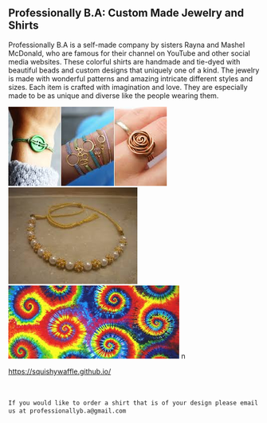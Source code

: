 ## Professionally B.A: Custom Made Jewelry and Shirts

Professionally B.A is a self-made company by sisters Rayna and Mashel McDonald, who are famous for their channel on YouTube and other social media websites. 
These colorful shirts are handmade and tie-dyed with beautiful beads and custom designs that uniquely one of a kind. The jewelry is made with wonderful patterns and amazing intricate different styles and sizes.
Each item is crafted with imagination and love. They are especially made to be as unique and diverse like the people wearing them.



<img src="download (1).jpeg" alt="hi" class="inline"/>


<img src="download.jpeg" alt="hi" class="inline"/>




<img src="download (2).jpeg" alt="hi" class="inline"/>
n


https://squishywaffle.github.io/
```


If you would like to order a shirt that is of your design please email us at professionallyb.a@gmail.com


